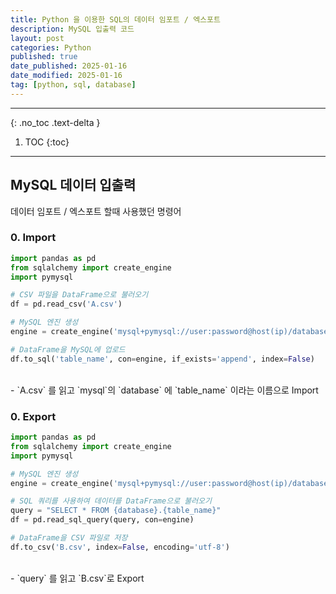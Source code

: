 ```yaml
---
title: Python 을 이용한 SQL의 데이터 임포트 / 엑스포트
description: MySQL 입출력 코드
layout: post
categories: Python
published: true
date_published: 2025-01-16
date_modified: 2025-01-16
tag: [python, sql, database]
---
```

---
{: .no_toc .text-delta }

1. TOC
{:toc}
---

<!-- 글의 제목은 ##
    나머지 큰 제목은 ###
    이후 나머지는 3개이상 -->

## MySQL 데이터 입출력
데이터 임포트 / 엑스포트 할때 사용했던 명령어
<br>

### 0. Import
```python
import pandas as pd
from sqlalchemy import create_engine
import pymysql

# CSV 파일을 DataFrame으로 불러오기
df = pd.read_csv('A.csv')

# MySQL 엔진 생성
engine = create_engine('mysql+pymysql://user:password@host(ip)/database')

# DataFrame을 MySQL에 업로드
df.to_sql('table_name', con=engine, if_exists='append', index=False)
```
<br>
- `A.csv` 를 읽고 `mysql`의 `database` 에 `table_name` 이라는 이름으로 Import
<br>

### 0. Export
```python
import pandas as pd
from sqlalchemy import create_engine
import pymysql

# MySQL 엔진 생성
engine = create_engine('mysql+pymysql://user:password@host(ip)/database')

# SQL 쿼리를 사용하여 데이터를 DataFrame으로 불러오기
query = "SELECT * FROM {database}.{table_name}"
df = pd.read_sql_query(query, con=engine)

# DataFrame을 CSV 파일로 저장
df.to_csv('B.csv', index=False, encoding='utf-8')
```
<br>
- `query` 를 읽고 `B.csv`로 Export
<br>